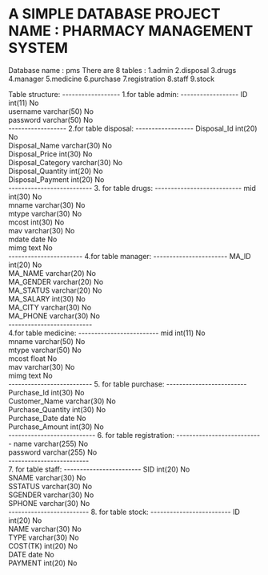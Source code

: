 # A SIMPLE DATABASE PROJECT NAME : PHARMACY MANAGEMENT SYSTEM

Database name : pms
There are 8 tables :
    1.admin
    2.disposal
    3.drugs
    4.manager
    5.medicine
    6.purchase
    7.registration
    8.staff
    9.stock

Table structure:
                ------------------
                1.for table admin:
                ------------------
                ID	int(11)	No		
                username	varchar(50)	No		
                password	varchar(50)	No	
                ------------------
                2.for table disposal:
                ------------------
                Disposal_Id	int(20)	No		
                Disposal_Name	varchar(30)	No		
                Disposal_Price	int(30)	No		
                Disposal_Category	varchar(30)	No		
                Disposal_Quantity	int(20)	No		
                Disposal_Payment	int(20)	No		
		            --------------------------
                3. for table drugs:
                ---------------------------
                mid	int(30)	No		
                mname	varchar(30)	No		
                mtype	varchar(30)	No		
                mcost	int(30)	No		
                mav	varchar(30)	No		
                mdate	date	No		
                mimg	text	No		
              -----------------------
              4.for table manager:
              -----------------------
              MA_ID	int(20)	No		
              MA_NAME	varchar(20)	No		
              MA_GENDER	varchar(20)	No		
              MA_STATUS	varchar(20)	No		
              MA_SALARY	int(30)	No		
              MA_CITY	varchar(30)	No		
              MA_PHONE	varchar(30)	No		
            --------------------------		
              4.for table medicine:
             -------------------------
              mid	int(11)	No		
              mname	varchar(50)	No		
              mtype	varchar(50)	No		
              mcost	float	No		
              mav	varchar(30)	No		
              mimg	text	No		
              --------------------------
                5. for table purchase:
              -------------------------
              Purchase_Id	int(30)	No		
              Customer_Name	varchar(30)	No		
              Purchase_Quantity	int(30)	No		
              Purchase_Date	date	No		
              Purchase_Amount	int(30)	No		
              ---------------------------
              6. for table registration:
              ---------------------------
              name	varchar(255)	No		
              password	varchar(255)	No		
              -------------------------              
               7. for table staff:
              ------------------------
              SID	int(20)	No		
              SNAME	varchar(30)	No		
              SSTATUS	varchar(30)	No		
              SGENDER	varchar(30)	No		
              SPHONE	varchar(30)	No		
              -------------------------
               8. for table stock:
               -------------------------
              ID	int(20)	No		
              NAME	varchar(30)	No		
              TYPE	varchar(30)	No		
              COST(TK)	int(20)	No		
              DATE	date	No		
              PAYMENT	int(20)	No				
